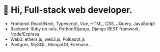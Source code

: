 # 👋 Hi, Full-stack web developer.
- Frontend: React/Next, Typescript, Vue, HTML, CSS, JQuery, JavaScript
- Backend: Ruby on rails, Python/Django, Django REST framwork, Node/Express
- Web3: ethers.js, web3.js, Polkadot.js
- Postgres, MySQL, MongoDB, Firebase...

<!---
sports-fan/sports-fan is a ✨ special ✨ repository because its `README.md` (this file) appears on your GitHub profile.
You can click the Preview link to take a look at your changes.
--->

